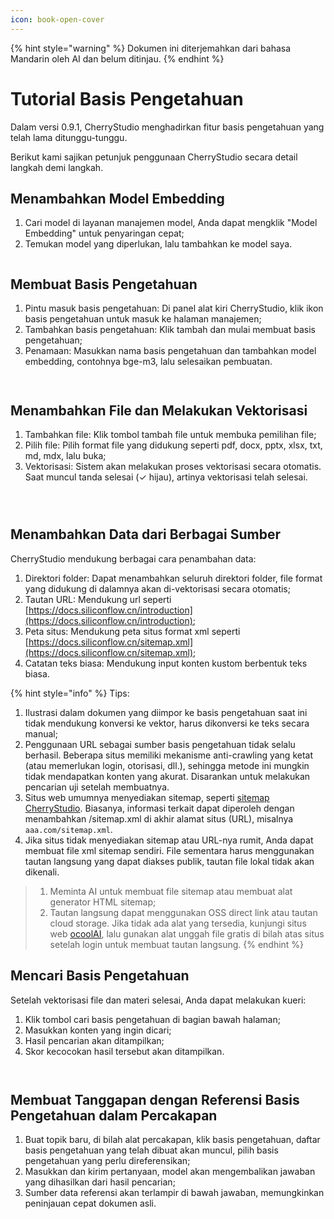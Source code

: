 ```yaml
---
icon: book-open-cover
---
```


{% hint style="warning" %}
Dokumen ini diterjemahkan dari bahasa Mandarin oleh AI dan belum ditinjau.
{% endhint %}

# Tutorial Basis Pengetahuan

Dalam versi 0.9.1, CherryStudio menghadirkan fitur basis pengetahuan yang telah lama ditunggu-tunggu.

Berikut kami sajikan petunjuk penggunaan CherryStudio secara detail langkah demi langkah.

## Menambahkan Model Embedding

1. Cari model di layanan manajemen model, Anda dapat mengklik "Model Embedding" untuk penyaringan cepat;
2. Temukan model yang diperlukan, lalu tambahkan ke model saya.

<figure><img src="../.gitbook/assets/image.webp" alt=""><figcaption></figcaption></figure>

## Membuat Basis Pengetahuan

1. Pintu masuk basis pengetahuan: Di panel alat kiri CherryStudio, klik ikon basis pengetahuan untuk masuk ke halaman manajemen;
2. Tambahkan basis pengetahuan: Klik tambah dan mulai membuat basis pengetahuan;
3. Penamaan: Masukkan nama basis pengetahuan dan tambahkan model embedding, contohnya bge-m3, lalu selesaikan pembuatan.

<figure><img src="../.gitbook/assets/image-1 (1).webp" alt=""><figcaption></figcaption></figure>

<figure><img src="../.gitbook/assets/image-2 (1).webp" alt=""><figcaption></figcaption></figure>

## Menambahkan File dan Melakukan Vektorisasi

1. Tambahkan file: Klik tombol tambah file untuk membuka pemilihan file;
2. Pilih file: Pilih format file yang didukung seperti pdf, docx, pptx, xlsx, txt, md, mdx, lalu buka;
3. Vektorisasi: Sistem akan melakukan proses vektorisasi secara otomatis. Saat muncul tanda selesai (✓ hijau), artinya vektorisasi telah selesai.

<figure><img src="../.gitbook/assets/image-3.webp" alt=""><figcaption></figcaption></figure>

<figure><img src="../.gitbook/assets/image-4.webp" alt=""><figcaption></figcaption></figure>

<figure><img src="../.gitbook/assets/image-5.webp" alt=""><figcaption></figcaption></figure>

## Menambahkan Data dari Berbagai Sumber

CherryStudio mendukung berbagai cara penambahan data:

1. Direktori folder: Dapat menambahkan seluruh direktori folder, file format yang didukung di dalamnya akan di-vektorisasi secara otomatis;
2. Tautan URL: Mendukung url seperti [https://docs.siliconflow.cn/introduction](https://docs.siliconflow.cn/introduction);
3. Peta situs: Mendukung peta situs format xml seperti [https://docs.siliconflow.cn/sitemap.xml](https://docs.siliconflow.cn/sitemap.xml);
4. Catatan teks biasa: Mendukung input konten kustom berbentuk teks biasa.

{% hint style="info" %}
Tips:

1. Ilustrasi dalam dokumen yang diimpor ke basis pengetahuan saat ini tidak mendukung konversi ke vektor, harus dikonversi ke teks secara manual;
2. Penggunaan URL sebagai sumber basis pengetahuan tidak selalu berhasil. Beberapa situs memiliki mekanisme anti-crawling yang ketat (atau memerlukan login, otorisasi, dll.), sehingga metode ini mungkin tidak mendapatkan konten yang akurat. Disarankan untuk melakukan pencarian uji setelah membuatnya.
3. Situs web umumnya menyediakan sitemap, seperti [sitemap CherryStudio](https://docs.cherry-ai.com/sitemap-pages.xml). Biasanya, informasi terkait dapat diperoleh dengan menambahkan /sitemap.xml di akhir alamat situs (URL), misalnya `aaa.com/sitemap.xml`.
4. Jika situs tidak menyediakan sitemap atau URL-nya rumit, Anda dapat membuat file xml sitemap sendiri. File sementara harus menggunakan tautan langsung yang dapat diakses publik, tautan file lokal tidak akan dikenali.

> 1) Meminta AI untuk membuat file sitemap atau membuat alat generator HTML sitemap;
> 2) Tautan langsung dapat menggunakan OSS direct link atau tautan cloud storage. Jika tidak ada alat yang tersedia, kunjungi situs web [ocoolAI](https://one.ocoolai.com/login), lalu gunakan alat unggah file gratis di bilah atas situs setelah login untuk membuat tautan langsung.
{% endhint %}

## Mencari Basis Pengetahuan

Setelah vektorisasi file dan materi selesai, Anda dapat melakukan kueri:

1. Klik tombol cari basis pengetahuan di bagian bawah halaman;
2. Masukkan konten yang ingin dicari;
3. Hasil pencarian akan ditampilkan;
4. Skor kecocokan hasil tersebut akan ditampilkan.

<figure><img src="../.gitbook/assets/image-7.webp" alt=""><figcaption></figcaption></figure>

<figure><img src="../.gitbook/assets/image-8.webp" alt=""><figcaption></figcaption></figure>

## Membuat Tanggapan dengan Referensi Basis Pengetahuan dalam Percakapan

1. Buat topik baru, di bilah alat percakapan, klik basis pengetahuan, daftar basis pengetahuan yang telah dibuat akan muncul, pilih basis pengetahuan yang perlu direferensikan;
2. Masukkan dan kirim pertanyaan, model akan mengembalikan jawaban yang dihasilkan dari hasil pencarian;
3. Sumber data referensi akan terlampir di bawah jawaban, memungkinkan peninjauan cepat dokumen asli.

<figure><img src="../.gitbook/assets/image-9.webp" alt=""><figcaption></figcaption></figure>

<figure><img src="../.gitbook/assets/image-10.webp" alt=""><figcaption></figcaption></figure>